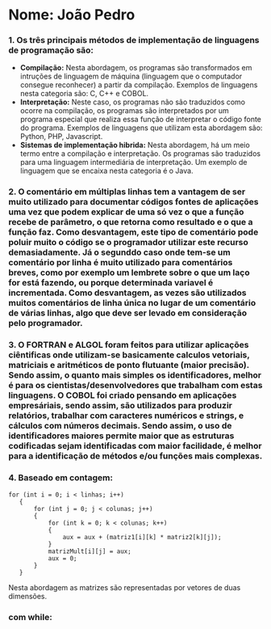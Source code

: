 # Nome: João Pedro

 ### 1. Os três principais métodos de implementação de linguagens de programação são:
 - **Compilação:** Nesta abordagem, os programas são transformados em intruções de linguagem de máquina (linguagem que o computador consegue reconhecer) a partir da compilação. Exemplos de linguagens nesta categoria são: C, C++ e COBOL.
 - **Interpretação:** Neste caso, os programas não são traduzidos como ocorre na compilação, os programas são interpretados por um programa especial que realiza essa função de interpretar o código fonte do programa. Exemplos de linguagens que utilizam esta abordagem são: Python, PHP, Javascript.
 - **Sistemas de implementação hibrida:** Nesta abordagem, há um meio termo entre a compilação e interpretação. Os programas são traduzidos para uma linguagem intermediária de interpretação. Um exemplo de linguagem que se encaixa nesta categoria é o Java.

 ### 2. O comentário em múltiplas linhas tem a vantagem de ser muito utilizado para documentar códigos fontes de aplicações uma vez que podem explicar de uma só vez o que a função recebe de parâmetro, o que retorna como resultado e o que a função faz. Como desvantagem, este tipo de comentário pode poluir muito o código se o programador utilizar este recurso demasiadamente. Já o segunddo caso onde tem-se um comentário por linha é muito utilizado para comentários breves, como por exemplo um lembrete sobre o que um laço for está fazendo, ou porque determinada variavel é incrementada. Como desvantagem, as vezes são utilizados muitos comentários de linha única no lugar de um comentário de várias linhas, algo que deve ser levado em consideração pelo programador.

 ### 3. O FORTRAN e ALGOL foram feitos para utilizar aplicações ciêntificas onde utilizam-se basicamente calculos vetoriais, matriciais e aritméticos de ponto flutuante (maior precisão). Sendo assim, o quanto mais simples os identificadores, melhor é para os cientistas/desenvolvedores que trabalham com estas linguagens. O COBOL foi criado pensando em aplicações empresáriais, sendo assim, são utilizados para produzir relatórios, trabalhar com caracteres numéricos e strings, e cálculos com números decimais. Sendo assim, o uso de identificadores maiores permite maior que as estruturas codificadas sejam identificadas com maior facilidade, é melhor para a identificação de métodos e/ou funções mais complexas.

 ### 4. Baseado em contagem:
 ```
for (int i = 0; i < linhas; i++)
    {
        for (int j = 0; j < colunas; j++)
        {
            for (int k = 0; k < colunas; k++)
            {
                aux = aux + (matriz1[i][k] * matriz2[k][j]);
            }
            matrizMult[i][j] = aux;
            aux = 0;
        }
    }
 ```
 Nesta abordagem as matrizes são representadas por vetores de duas dimensões.

### com while:
```

```